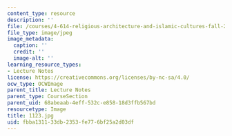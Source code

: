 ```yaml
---
content_type: resource
description: ''
file: /courses/4-614-religious-architecture-and-islamic-cultures-fall-2002/fbba131133db2353fe776bf25a2d03df_1123.jpg
file_type: image/jpeg
image_metadata:
  caption: ''
  credit: ''
  image-alt: ''
learning_resource_types:
- Lecture Notes
license: https://creativecommons.org/licenses/by-nc-sa/4.0/
ocw_type: OCWImage
parent_title: Lecture Notes
parent_type: CourseSection
parent_uid: 68abeaab-4eff-532c-e858-18d3ffb567bd
resourcetype: Image
title: 1123.jpg
uid: fbba1311-33db-2353-fe77-6bf25a2d03df
---
```

